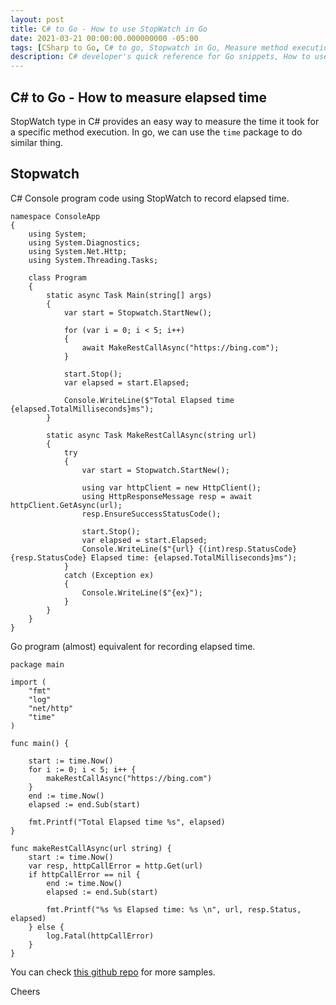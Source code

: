 ```yaml
---
layout: post
title: C# to Go - How to use StopWatch in Go
date: 2021-03-21 00:00:00.000000000 -05:00
tags: [CSharp to Go, C# to go, Stopwatch in Go, Measure method execution time in Go, Go stopwatch]
description: C# developer's quick reference for Go snippets, How to use StopWatch in Go
---
```

## C# to Go - How to measure elapsed time

StopWatch type in C# provides an easy way to measure the time it took for a specific method execution. In go, we can use the `time` package to do similar thing.


## Stopwatch

C# Console program code using StopWatch to record elapsed time.

    namespace ConsoleApp
    {
        using System;
        using System.Diagnostics;
        using System.Net.Http;
        using System.Threading.Tasks;

        class Program
        {
            static async Task Main(string[] args)
            {
                var start = Stopwatch.StartNew();

                for (var i = 0; i < 5; i++)
                {
                    await MakeRestCallAsync("https://bing.com");
                }

                start.Stop();
                var elapsed = start.Elapsed;

                Console.WriteLine($"Total Elapsed time {elapsed.TotalMilliseconds}ms");
            }

            static async Task MakeRestCallAsync(string url)
            {
                try
                {
                    var start = Stopwatch.StartNew();

                    using var httpClient = new HttpClient();
                    using HttpResponseMessage resp = await httpClient.GetAsync(url);
                    resp.EnsureSuccessStatusCode();

                    start.Stop();
                    var elapsed = start.Elapsed;
                    Console.WriteLine($"{url} {(int)resp.StatusCode} {resp.StatusCode} Elapsed time: {elapsed.TotalMilliseconds}ms");
                }
                catch (Exception ex)
                {
                    Console.WriteLine($"{ex}");
                }
            }
        }
    }


Go program (almost) equivalent for recording elapsed time.

    package main

    import (
        "fmt"
        "log"
        "net/http"
        "time"
    )

    func main() {

        start := time.Now()
        for i := 0; i < 5; i++ {
            makeRestCallAsync("https://bing.com")
        }
        end := time.Now()
        elapsed := end.Sub(start)

        fmt.Printf("Total Elapsed time %s", elapsed)
    }

    func makeRestCallAsync(url string) {
        start := time.Now()
        var resp, httpCallError = http.Get(url)
        if httpCallError == nil {
            end := time.Now()
            elapsed := end.Sub(start)

            fmt.Printf("%s %s Elapsed time: %s \n", url, resp.Status, elapsed)
        } else {
            log.Fatal(httpCallError)
        }
    }

You can check [this github repo](https://github.com/kshyju/CSharpToGo) for more samples. 

Cheers


